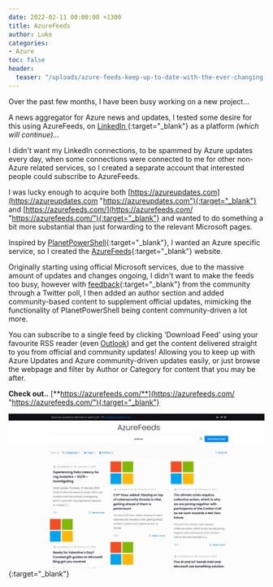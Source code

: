 ```yaml
---
date: 2022-02-11 00:00:00 +1300
title: AzureFeeds
author: Luke
categories:
- Azure
toc: false
header:
  teaser: "/uploads/azure-feeds-keep-up-to-date-with-the-ever-changing-and-evolving-microsoft-azur.png"
---
```

Over the past few months, I have been busy working on a new project...

A news aggregator for Azure news and updates, I tested some desire for this using AzureFeeds, on [LinkedIn ](https://www.linkedin.com/in/azure-feeds-709457212/recent-activity/ "Azure Feeds - Linkedin"){:target="_blank"} as a platform _(which will continue)..._

I didn't want my LinkedIn connections, to be spammed by Azure updates every day, when some connections were connected to me for other non-Azure related services, so I created a separate account that interested people could subscribe to AzureFeeds.

I was lucky enough to acquire both [https://azureupdates.com](https://azureupdates.com "https://azureupdates.com"){:target="_blank"} and [https://azurefeeds.com/](https://azurefeeds.com/ "https://azurefeeds.com/"){:target="_blank"} and wanted to do something a bit more substantial than just forwarding to the relevant Microsoft pages.

Inspired by [PlanetPowerShell](https://www.planetpowershell.com/ "Planet PowerShell"){:target="_blank"}, I wanted an Azure specific service, so I created the [AzureFeeds](https://azurefeeds.com/ "Azure Feeds"){:target="_blank"} website.

Originally starting using official Microsoft services, due to the massive amount of updates and changes ongoing, I didn't want to make the feeds too busy, however with [feedback](https://twitter.com/lukemurraynz/status/1491139604879388673 "Twitter - Community or nah?"){:target="_blank"} from the community through a Twitter poll, I then added an author section and added community-based content to supplement official updates, mimicking the functionality of PlanetPowerShell being content community-driven a lot more.

You can subscribe to a single feed by clicking 'Download Feed' using your favourite RSS reader (even [Outlook](https://support.microsoft.com/en-us/office/what-are-rss-feeds-e8aaebc3-a0a7-40cd-9e10-88f9c1e74b97 " What are RSS feeds?")) and get the content delivered straight to you from official and community updates! Allowing you to keep up with Azure Updates and Azure community-driven updates easily, or just browse the webpage and filter by Author or Category for content that you may be after.

**Check out..** [**https://azurefeeds.com/**](https://azurefeeds.com/ "https://azurefeeds.com/"){:target="_blank"}

[![Azure Feeds](/uploads/azure-feeds-keep-up-to-date-with-the-ever-changing-and-evolving-microsoft-azur.png "Azure Feeds")](https://azurefeeds.com/ "https://azurefeeds.com/"){:target="_blank"}
